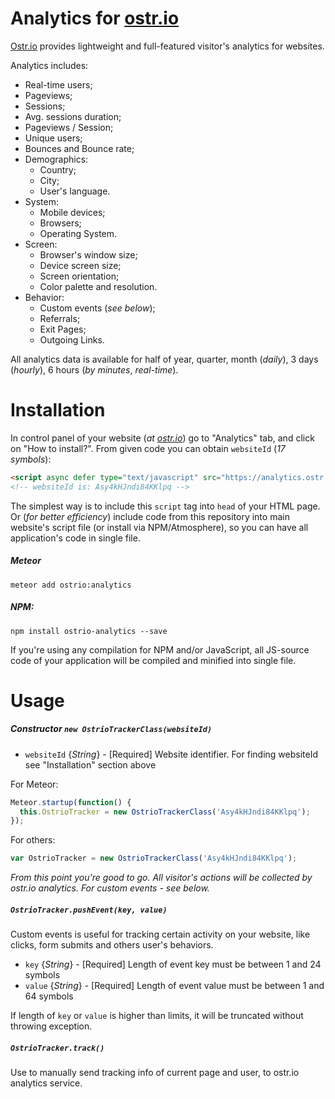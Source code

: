 Analytics for [ostr.io](https://ostr.io)
=======

[Ostr.io](https://ostr.io) provides lightweight and full-featured visitor's analytics for websites.

Analytics includes:
  - Real-time users;
  - Pageviews;
  - Sessions;
  - Avg. sessions duration;
  - Pageviews / Session;
  - Unique users;
  - Bounces and Bounce rate;
  - Demographics:
    - Country;
    - City;
    - User's language.
  - System:
    - Mobile devices;
    - Browsers;
    - Operating System.
  - Screen:
    - Browser's window size;
    - Device screen size;
    - Screen orientation;
    - Color palette and resolution.
  - Behavior:
    - Custom events (*see below*);
    - Referrals;
    - Exit Pages;
    - Outgoing Links.

All analytics data is available for half of year, quarter, month (*daily*), 3 days (*hourly*), 6 hours (*by minutes*, *real-time*).

Installation
=======
In control panel of your website (*at [ostr.io](https://ostr.io/en/account/servers)*) go to "Analytics" tab, and click on "How to install?". From given code you can obtain `websiteId` (*17 symbols*):
```html
<script async defer type="text/javascript" src="https://analytics.ostr.io/Asy4kHJndi84KKlpq.js"></script>
<!-- websiteId is: Asy4kHJndi84KKlpq -->
```

The simplest way is to include this `script` tag into `head` of your HTML page. Or (*for better efficiency*) include code from this repository into main website's script file (or install via NPM/Atmosphere), so you can have all application's code in single file.

##### Meteor
```shell
meteor add ostrio:analytics
```

##### NPM:
```shell
npm install ostrio-analytics --save
```

If you're using any compilation for NPM and/or JavaScript, all JS-source code of your application will be compiled and minified into single file.

Usage
=======

##### Constructor `new OstrioTrackerClass(websiteId)`
 - `websiteId` {*String*} - [Required] Website identifier. For finding websiteId see "Installation" section above

For Meteor:
```js
Meteor.startup(function() {
  this.OstrioTracker = new OstrioTrackerClass('Asy4kHJndi84KKlpq');
});
```

For others:
```js
var OstrioTracker = new OstrioTrackerClass('Asy4kHJndi84KKlpq');
```

*From this point you're good to go. All visitor's actions will be collected by ostr.io analytics. For custom events - see below.*


##### `OstrioTracker.pushEvent(key, value)`
Custom events is useful for tracking certain activity on your website, like clicks, form submits and others user's behaviors.

 - `key` {*String*} - [Required] Length of event key must be between 1 and 24 symbols
 - `value` {*String*} - [Required] Length of event value must be between 1 and 64 symbols

If length of `key` or `value` is higher than limits, it will be truncated without throwing exception.


##### `OstrioTracker.track()`
Use to manually send tracking info of current page and user, to ostr.io analytics service.


